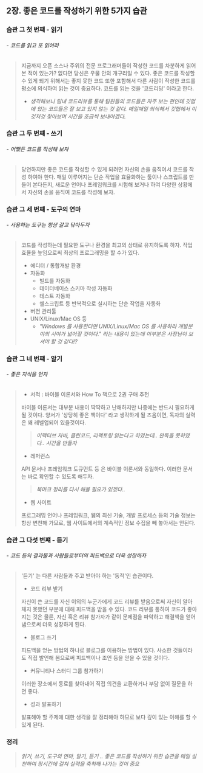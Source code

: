 2장. 좋은 코드를 작성하기 위한 5가지 습관
-----------------------------------------

### 습관 그 첫 번쨰 - 읽기

###### - 코드를 읽고 또 읽어라

> 지금까지 오픈 소스나 주위의 전문 프로그래머들이 작성한 코드를 차분하게 읽어 본 적이 있는가? 없다면 당신은 우물 안의 개구리일 수 있다. 좋은 코드를 작성할 수 있게 되기 위해서는 좋지 못한 코드 또한 포함해서 다른 사람이 작성한 코드를 평소에 의식하여 읽는 것이 중요하다. 코드를 읽는 것을 '코드리딩' 이라고 한다.
>
> -	*생각해보니 팀내 코드리뷰를 통해 팀원들의 코드들은 자주 보는 편인데 깃헙에 있는 코드들은 잘 보고 있지 않는 것 같다. 매일매일 의식해서 깃헙에서 이것저것 찾아보며 시간을 조금씩 보내야겠다.*

### 습관 그 두 번쨰 - 쓰기

###### - 어쨌든 코드를 작성해 보자

> 당연하지만 좋은 코드를 작성할 수 있게 되려면 자신의 손을 움직여서 코드를 작성 하여야 한다. 매일 이루어지는 단순 작업을 효율화하는 툴이나 스크립트를 만들어 본다든지, 새로운 언어나 프레임워크를 시험해 보거나 하여 다양한 상황에서 자신의 손을 움직여 코드를 작성해 보자.

### 습관 그 세 번쨰 - 도구의 연마

###### - 사용하는 도구는 항상 갈고 닦아두자

> 코드를 작성하는데 필요한 도구나 환경을 최고의 상태로 유지하도록 하자. 작업 효율을 높임으로써 최상의 프로그래밍을 할 수가 있다.
>
> -	에디터 / 통합개발 환경
> -	자동화
> 	-	빌드를 자동화
> 	-	데이터베이스 스키마 작성 자동화
> 	-	테스트 자동화
> 	-	쉘스크립트 등 반복적으로 실시하는 단순 작업을 자동화
> -	버전 관리툴
> -	UNIX/Linux/Mac OS 등
> 	-	*"Windows 를 사용한다면 UNIX/Linux/Mac OS 를 사용하라 개발분야의 시야가 넓어질 것이다." 라는 내용이 있는데 이부분은 사장님이 보셔야 할 것 같다!?*

### 습관 그 네 번쨰 - 알기

###### - 좋은 지식을 얻자

> -	서적 : 바이블 이론서와 How To 책으로 2권 구매 추천
>
> 바이블 이론서는 대부분 내용이 딱딱하고 난해하지만 나중에는 반드시 필요하게 될 것이다. 양서가 '상당히 좋은 책이다' 라고 생각하게 될 즈음이면, 독자의 실력은 꽤 레벨업되어 있을것이다.
>
> > *이펙티브 자바, 클린코드, 리펙토링 읽는다고 하였는데.. 완독을 못하였다.. 시간을 만들자*
>
> -	레퍼런스
>
> API 문서나 프레임워크 도큐먼트 등 은 바이블 이론서와 동일하다. 이러한 문서는 바로 확인할 수 있도록 해두자.
>
> > *북마크 정리를 다시 해볼 필요가 있겠다..*
>
> -	웹 사이트
>
> 프로그래밍 언어나 프레임워크, 웹의 최신 기술, 개발 프로세스 등의 기술 정보는 항상 변천해 가므로, 웹 사이트에서의 계속적인 정보 수집을 빼 놓아서는 안된다.

### 습관 그 다섯 번쨰 - 듣기

###### - 코드 등의 결과물과 사람들로부터의 피드백으로 더욱 성장하자

> '듣기' 는 다른 사람들과 주고 받아야 하는 '동적'인 습관이다.
>
> -	코드 리뷰 받기
>
> 자신이 쓴 코드를 자신 이외의 누군가에게 코드 리뷰를 받음으로써 자신이 알아채지 못했던 부분에 대해 피드백을 받을 수 있다. 코드 리뷰를 통하여 코드가 좋아지는 것은 물론, 자신 혹은 리뷰 참가자가 같이 문제점을 파악하고 해결책을 얻어냄으로써 더욱 성장하게 된다.
>
> -	블로그 쓰기
>
> 피드백을 얻는 방법의 하나로 블로그를 이용하는 방법이 있다. 사소한 것들이라도 직접 발언해 봄으로써 피드백이나 조언 등을 얻을 수 있을 것이다.
>
> -	커뮤니티나 스터디 그룹 참가하기
>
> 이러한 장소에서 동료를 찾아내어 직접 의견을 교환하거나 부담 없이 질문을 하면 좋다.
>
> -	성과 발표하기
>
> 발표해야 할 주제에 대한 생각을 잘 정리해야 하므로 보다 깊이 있는 이해를 할 수 있게 된다.

### 정리

> *읽기, 쓰기, 도구의 연마, 알기, 듣기 .. 좋은 코드를 작성하기 위한 습관을 매일 실천하여 장시간에 걸쳐 실력을 축척해 나가는 것이 중요*

